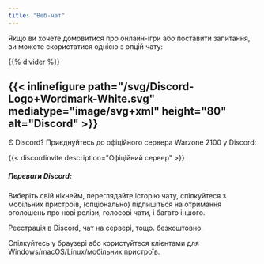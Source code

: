 ```yaml
---
title: "Веб-чат"
---
```


Якщо ви хочете домовитися про онлайн-ігри або поставити запитання, ви можете скористатися однією з опцій чату:

{{% divider %}}

## {{< inlinefigure path="/svg/Discord-Logo+Wordmark-White.svg" mediatype="image/svg+xml" height="80" alt="Discord" >}}

Є Discord? Приєднуйтесь до офіційного сервера Warzone 2100 у Discord:

{{< discordinvite description="Офіційний сервер" >}}

##### Переваги Discord:

Виберіть свій нікнейм, переглядайте історію чату, спілкуйтеся з мобільних пристроїв, (опціонально) підпишіться на отримання оголошень про нові релізи, голосові чати, і багато іншого.

Реєстрація в Discord, чат на сервері, тощо. безкоштовно.

Спілкуйтесь у браузері або користуйтеся клієнтами для Windows/macOS/Linux/мобільних пристроїв.
